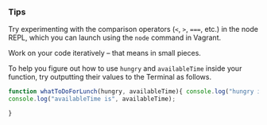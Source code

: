 
### Tips

Try experimenting with the comparison operators (`<`, `>`, `===`, etc.) in the node REPL, which you can launch using the `node` command in Vagrant.

Work on your code iteratively – that means in small pieces. 

To help you figure out how to use `hungry` and `availableTime` inside your function, try outputting their values to the Terminal as follows.











```javascript
function whatToDoForLunch(hungry, availableTime){ console.log("hungry is", hungry);
console.log("availableTime is", availableTime);

}
```
